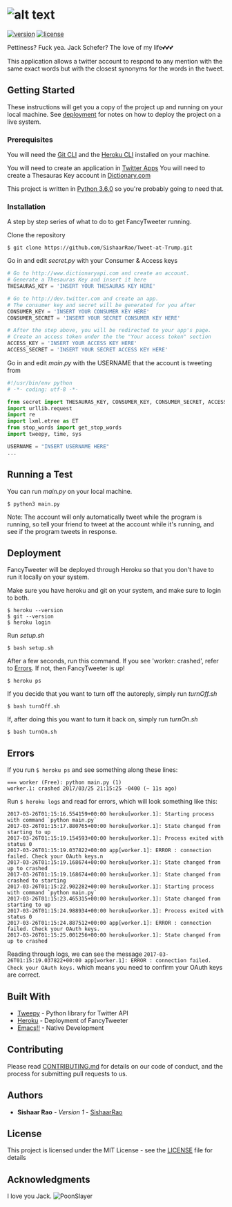 # ![alt text](http://i.imgur.com/FwSLsb1.gif "FancyTweeter!")
[![version][release-badge]][RELEASE] [![license][license-badge]][LICENSE]


Pettiness? Fuck yea. Jack Schefer? The love of my life💕💕💕

This application allows a twitter account to respond to any mention with the same exact words but with the closest synonyms for the words in the tweet.

## Getting Started

These instructions will get you a copy of the project up and running on your local machine. See [deployment](#deployment) for notes on how to deploy the project on a live system.

### Prerequisites

You will need the [Git CLI](https://git-scm.com/downloads) and the [Heroku CLI](https://devcenter.heroku.com/articles/heroku-cli) installed on your machine. 

You will need to create an application in [Twitter Apps](https://apps.twitter.com)
You will need to create a Thesauras Key account in [Dictionary.com](http://www.dictionaryapi.com)

This project is written in [Python 3.6.0](https://www.python.org/downloads/) so you're probably going to need that.

### Installation

A step by step series of what to do to get FancyTweeter running.

Clone the repository

``` Shell
$ git clone https://github.com/SishaarRao/Tweet-at-Trump.git
```

Go in and edit *secret.py* with your Consumer & Access keys

``` Python
# Go to http://www.dictionaryapi.com and create an account.
# Generate a Thesauras Key and insert it here
THESAURAS_KEY = 'INSERT YOUR THESAURAS KEY HERE'

# Go to http://dev.twitter.com and create an app.
# The consumer key and secret will be generated for you after
CONSUMER_KEY = 'INSERT YOUR CONSUMER KEY HERE'
CONSUMER_SECRET = 'INSERT YOUR SECRET CONSUMER KEY HERE'

# After the step above, you will be redirected to your app's page.
# Create an access token under the the "Your access token" section
ACCESS_KEY = 'INSERT YOUR ACCESS KEY HERE'
ACCESS_SECRET = 'INSERT YOUR SECRET ACCESS KEY HERE'

```

Go in and edit *main.py* with the USERNAME that the account is tweeting from


``` Python
#!/usr/bin/env python
# -*- coding: utf-8 -*-

from secret import THESAURAS_KEY, CONSUMER_KEY, CONSUMER_SECRET, ACCESS_KEY, ACCESS_SECRET
import urllib.request
import re
import lxml.etree as ET
from stop_words import get_stop_words
import tweepy, time, sys

USERNAME = "INSERT USERNAME HERE"
...
```

## Running a Test

You can run *main.py* on your local machine.

``` Shell 
$ python3 main.py
```
Note: The account will only automatically tweet while the program is running, so tell your friend to tweet at the account while it's running, and see if the program tweets in response.

## Deployment

FancyTweeter will be deployed through Heroku so that you don't have to run it locally on your system.

Make sure you have heroku and git on your system, and make sure to login to both.

``` Shell
$ heroku --version
$ git --version
$ heroku login
```

Run *setup.sh*

``` Shell
$ bash setup.sh
```

After a few seconds, run this command. If you see 'worker: crashed', refer to [Errors](#errors). If not, then FancyTweeter is up!

``` Shell
$ heroku ps
```

If you decide that you want to turn off the autoreply, simply run *turnOff.sh*

``` Shell
$ bash turnOff.sh
```

If, after doing this you want to turn it back on, simply run *turnOn.sh*

``` Shell
$ bash turnOn.sh
```

## Errors

If you run ``` $ heroku ps ``` and see something along these lines:

``` Shell
=== worker (Free): python main.py (1)
worker.1: crashed 2017/03/25 21:15:25 -0400 (~ 11s ago)
```

Run ``` $ heroku logs ``` and read for errors, which will look something like this:

``` Shell
2017-03-26T01:15:16.554159+00:00 heroku[worker.1]: Starting process with command `python main.py`
2017-03-26T01:15:17.880765+00:00 heroku[worker.1]: State changed from starting to up
2017-03-26T01:15:19.154593+00:00 heroku[worker.1]: Process exited with status 0
2017-03-26T01:15:19.037822+00:00 app[worker.1]: ERROR : connection failed. Check your OAuth keys.n
2017-03-26T01:15:19.168674+00:00 heroku[worker.1]: State changed from up to crashed
2017-03-26T01:15:19.168674+00:00 heroku[worker.1]: State changed from crashed to starting
2017-03-26T01:15:22.902282+00:00 heroku[worker.1]: Starting process with command `python main.py`
2017-03-26T01:15:23.465315+00:00 heroku[worker.1]: State changed from starting to up
2017-03-26T01:15:24.988934+00:00 heroku[worker.1]: Process exited with status 0
2017-03-26T01:15:24.887512+00:00 app[worker.1]: ERROR : connection failed. Check your OAuth keys.
2017-03-26T01:15:25.001256+00:00 heroku[worker.1]: State changed from up to crashed
```

Reading through logs, we can see the message ``` 2017-03-26T01:15:19.037822+00:00 app[worker.1]: ERROR : connection failed. Check your OAuth keys. ``` which means you need to confirm your OAuth keys are correct. 

## Built With

* [Tweepy](http://www.tweepy.org) - Python library for Twitter API
* [Heroku](https://www.heroku.com/) - Deployment of FancyTweeter
* [Emacs!!](https://www.gnu.org/software/emacs/) - Native Development

## Contributing

Please read [CONTRIBUTING.md](https://github.com/SishaarRao/FancyTweeter/blob/master/CONTRIBUTING.md) for details on our code of conduct, and the process for submitting pull requests to us.

## Authors

* **Sishaar Rao** - *Version 1* - [SishaarRao](https://github.com/SishaarRao)

## License

This project is licensed under the MIT License - see the [LICENSE](https://github.com/SishaarRao/FancyTweeter/blob/master/LICENSE) file for details

## Acknowledgments

I love you Jack.
![PoonSlayer][jackFace]

[jackFace]: http://i.imgur.com/6SQUQRg.png "PoonSlayer"

[LICENSE]: ./LICENSE
[license-badge]: https://img.shields.io/badge/license-MIT-brightgreen.svg
[RELEASE]: https://github.com/SishaarRao/FancyTweeter/releases/tag/v1.0.0
[release-badge]: https://img.shields.io/badge/Version-1.0.0-brightgreen.svg